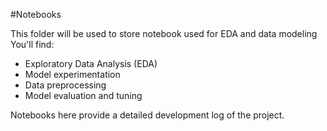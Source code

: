 #Notebooks

This folder will be used to store notebook used for EDA and data modeling 
You'll find:
- Exploratory Data Analysis (EDA)
- Model experimentation
- Data preprocessing
- Model evaluation and tuning

Notebooks here provide a detailed development log of the project.
